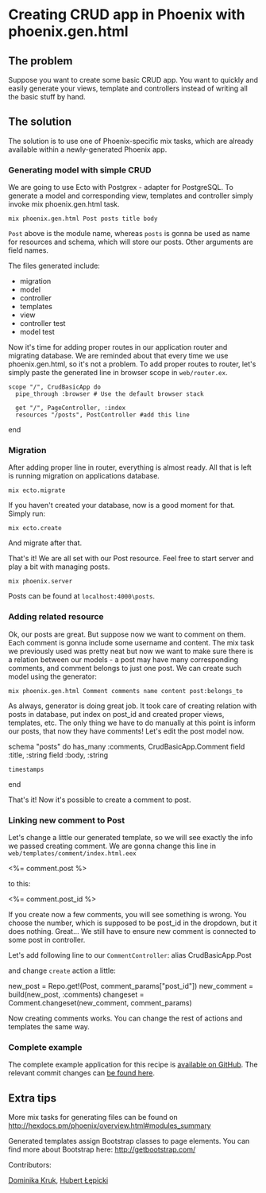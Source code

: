 # Creating CRUD app in Phoenix with phoenix.gen.html

## The problem

Suppose you want to create some basic CRUD app. You want to quickly and easily generate your views, template and controllers instead of writing all the basic stuff by hand.

## The solution

The solution is to use one of Phoenix-specific mix tasks, which are
already available within a newly-generated Phoenix app.

### Generating model with simple CRUD

We are going to use Ecto with Postgrex - adapter for PostgreSQL.
To generate a model and corresponding view, templates and controller
simply invoke mix phoenix.gen.html task.

    mix phoenix.gen.html Post posts title body

`Post` above is the module name, whereas `posts` is gonna be used as name for resources and schema, which will store our posts. Other arguments are field names.

The files generated include:
- migration
- model
- controller
- templates
- view
- controller test
- model test

Now it's time for adding proper routes in our application router
and migrating database. We are reminded about that every time we use
phoenix.gen.html, so it's not a problem. To add proper routes to router,
let's simply paste the generated line in browser scope in `web/router.ex`.

    scope "/", CrudBasicApp do
      pipe_through :browser # Use the default browser stack

      get "/", PageController, :index
      resources "/posts", PostController #add this line
   end

### Migration

After adding proper line in router, everything is almost ready. All that
is left is running migration on applications database.

    mix ecto.migrate

If you haven't created your database, now is a good moment for that.
Simply run:

    mix ecto.create

And migrate after that.

That's it! We are all set with our Post resource.
Feel free to start server and play a bit with managing posts.

    mix phoenix.server

Posts can be found at `localhost:4000\posts`.

### Adding related resource

Ok, our posts are great. But suppose now we want to comment on them. Each
comment is gonna include some username and content.
The mix task we previously used was pretty neat but now we want to make
sure there is a relation between our models - a post may have many
corresponding comments, and comment belongs to just one post. We can
create such model using the generator:

    mix phoenix.gen.html Comment comments name content post:belongs_to

As always, generator is doing great job. It took care of creating
relation with posts in database, put index on post_id and created proper
views, templates, etc. The only thing we have to do manually at this
point is inform our posts, that now they have comments! Let's edit the
post model now.

  schema "posts" do
    has_many :comments, CrudBasicApp.Comment
    field :title, :string
    field :body, :string

    timestamps
  end

That's it! Now it's possible to create a comment to post.

### Linking new comment to Post

Let's change a little our generated template, so we will see exactly the
info we passed creating comment. We are gonna change this line in
`web/templates/comment/index.html.eex`

  <td><%= comment.post %></td>

to this:

  <td><%= comment.post_id %></td>

If you create now a few comments, you will see something is wrong. You choose the number, which is supposed to be
post_id in the dropdown, but it does nothing. Great... We still have to ensure new comment is connected to some post in controller.

Let's add following line to our `CommentController`:
  alias CrudBasicApp.Post

and change `create` action a little:

  new_post = Repo.get!(Post, comment_params["post_id"])
  new_comment = build(new_post, :comments)
  changeset = Comment.changeset(new_comment, comment_params)

Now creating comments works. You can change the rest of actions and templates the
same way. 

### Complete example

The complete example application for this recipe is [available on
GitHub]().
The relevant commit changes can [be found
here]().

## Extra tips

More mix tasks for generating files can be found on http://hexdocs.pm/phoenix/overview.html#modules_summary

Generated templates assign Bootstrap classes to page elements. You can
find more about Bootstrap here: http://getbootstrap.com/


Contributors:

[Dominika Kruk](mailto:dominika.kruk@amberbit.com), [Hubert Łępicki](mailto:hubert.lepicki@amberbit.com)
